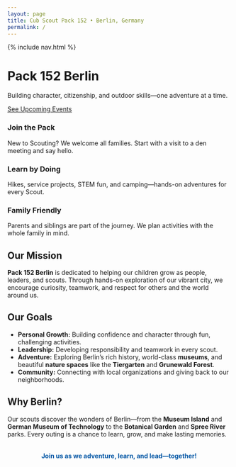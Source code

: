 ```yaml
---
layout: page
title: Cub Scout Pack 152 • Berlin, Germany
permalink: /
---
```


{% include nav.html %}

<div class="hero">
  <div class="hero__inner">
    <h1>Pack 152 Berlin</h1>
    <p>Building character, citizenship, and outdoor skills—one adventure at a time.</p>
    <a class="btn" href="{{ '/events/' | relative_url }}">See Upcoming Events</a>
  </div>
</div>

<div class="features">
  <div class="feature">
    <h3>Join the Pack</h3>
    <p>New to Scouting? We welcome all families. Start with a visit to a den meeting and say hello.</p>
  </div>
  <div class="feature">
    <h3>Learn by Doing</h3>
    <p>Hikes, service projects, STEM fun, and camping—hands-on adventures for every Scout.</p>
  </div>
  <div class="feature">
    <h3>Family Friendly</h3>
    <p>Parents and siblings are part of the journey. We plan activities with the whole family in mind.</p>
  </div>
</div>


## Our Mission

**Pack 152 Berlin** is dedicated to helping our children grow as people, leaders, and scouts. Through hands-on exploration of our vibrant city, we encourage curiosity, teamwork, and respect for others and the world around us.

## Our Goals

- **Personal Growth:** Building confidence and character through fun, challenging activities.
- **Leadership:** Developing responsibility and teamwork in every scout.
- **Adventure:** Exploring Berlin’s rich history, world-class **museums**, and beautiful **nature spaces** like the **Tiergarten** and **Grunewald Forest**.
- **Community:** Connecting with local organizations and giving back to our neighborhoods.

## Why Berlin?

Our scouts discover the wonders of Berlin—from the **Museum Island** and **German Museum of Technology** to the **Botanical Garden** and **Spree River** parks. Every outing is a chance to learn, grow, and make lasting memories.

<div style="font-weight:700; color:#0055a4; text-align:center; margin-top:2rem;">
Join us as we adventure, learn, and lead—together!
</div>
